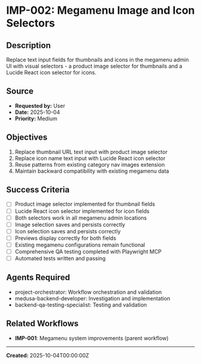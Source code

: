 # IMP-002: Megamenu Image and Icon Selectors

## Description
Replace text input fields for thumbnails and icons in the megamenu admin UI with visual selectors - a product image selector for thumbnails and a Lucide React icon selector for icons.

## Source
- **Requested by:** User
- **Date:** 2025-10-04
- **Priority:** Medium

## Objectives
1. Replace thumbnail URL text input with product image selector
2. Replace icon name text input with Lucide React icon selector
3. Reuse patterns from existing category nav images extension
4. Maintain backward compatibility with existing megamenu data

## Success Criteria
- [ ] Product image selector implemented for thumbnail fields
- [ ] Lucide React icon selector implemented for icon fields
- [ ] Both selectors work in all megamenu admin locations
- [ ] Image selection saves and persists correctly
- [ ] Icon selection saves and persists correctly
- [ ] Previews display correctly for both fields
- [ ] Existing megamenu configurations remain functional
- [ ] Comprehensive QA testing completed with Playwright MCP
- [ ] Automated tests written and passing

## Agents Required
- project-orchestrator: Workflow orchestration and validation
- medusa-backend-developer: Investigation and implementation
- backend-qa-testing-specialist: Testing and validation

## Related Workflows
- **IMP-001**: Megamenu system improvements (parent workflow)

---
**Created:** 2025-10-04T00:00:00Z
